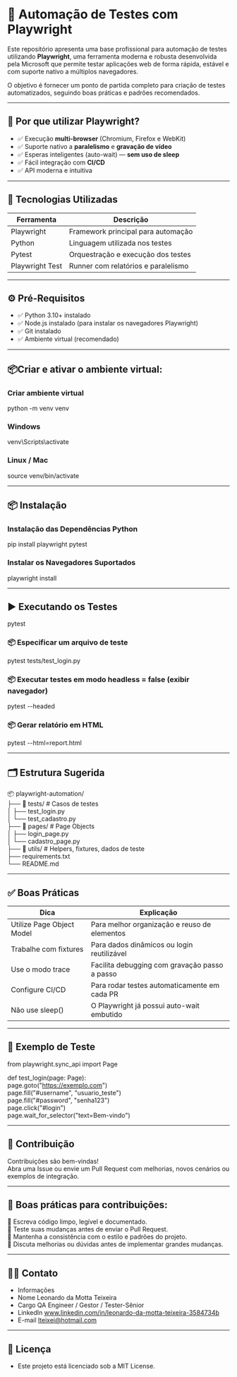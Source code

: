 # 🎯 Automação de Testes com Playwright

Este repositório apresenta uma base profissional para automação de testes utilizando **Playwright**, uma ferramenta moderna e robusta desenvolvida pela Microsoft que permite testar aplicações web de forma rápida, estável e com suporte nativo a múltiplos navegadores.

O objetivo é fornecer um ponto de partida completo para criação de testes automatizados, seguindo boas práticas e padrões recomendados.

---

## 🚀 Por que utilizar Playwright?

- ✅ Execução **multi-browser** (Chromium, Firefox e WebKit)  
- ✅ Suporte nativo a **paralelismo** e **gravação de vídeo**  
- ✅ Esperas inteligentes (auto-wait) — **sem uso de sleep**  
- ✅ Fácil integração com **CI/CD**  
- ✅ API moderna e intuitiva  

---

## 🧰 Tecnologias Utilizadas

| Ferramenta       | Descrição                              |
|------------------|-----------------------------------------|
| Playwright       | Framework principal para automação      |
| Python           | Linguagem utilizada nos testes          |
| Pytest           | Orquestração e execução dos testes      |
| Playwright Test  | Runner com relatórios e paralelismo     |

---

## ⚙️ Pré-Requisitos

- ✅ Python 3.10+ instalado  
- ✅ Node.js instalado (para instalar os navegadores Playwright)  
- ✅ Git instalado  
- ✅ Ambiente virtual (recomendado)

---

## 📦Criar e ativar o ambiente virtual:  
### Criar ambiente virtual
python -m venv venv

### Windows
venv\Scripts\activate

### Linux / Mac
source venv/bin/activate

---

## 📦 Instalação  
### Instalação das Dependências Python 
pip install playwright pytest  

### Instalar os Navegadores Suportados 
playwright install  

---

## ▶️ Executando os Testes 
pytest  

### 📦 Especificar um arquivo de teste 
pytest tests/test_login.py  

### 📦 Executar testes em modo headless = false (exibir navegador) 
pytest --headed  

### 📦 Gerar relatório em HTML 
pytest --html=report.html  

---

## 🗂️ Estrutura Sugerida  

📦 playwright-automation/  
├── 📁 tests/                   # Casos de testes  
│   ├── test_login.py  
│   └── test_cadastro.py  
├── 📁 pages/                   # Page Objects  
│   ├── login_page.py  
│   └── cadastro_page.py  
├── 📁 utils/                   # Helpers, fixtures, dados de teste  
├── requirements.txt  
└── README.md  

---

## ✅ Boas Práticas  

| Dica                           | Explicação                                     |
|--------------------------------|------------------------------------------------|
| Utilize Page Object Model      | Para melhor organização e reuso de elementos   |
| Trabalhe com fixtures          | Para dados dinâmicos ou login reutilizável     |
| Use o modo trace               | Facilita debugging com gravação passo a passo  |
| Configure CI/CD                | Para rodar testes automaticamente em cada PR   |
| Não use sleep()                | O Playwright já possui auto-wait embutido      |

---

## 🔎 Exemplo de Teste

from playwright.sync_api import Page  
  
def test_login(page: Page):  
    page.goto("https://exemplo.com")  
    page.fill("#username", "usuario_teste")  
    page.fill("#password", "senha123")  
    page.click("#login")  
    page.wait_for_selector("text=Bem-vindo")  

---

## 🤝 Contribuição

Contribuições são bem-vindas!  
Abra uma Issue ou envie um Pull Request com melhorias, novos cenários ou exemplos de integração.

---

## 🤝 Boas práticas para contribuições:  
📌 Escreva código limpo, legível e documentado.  
📌 Teste suas mudanças antes de enviar o Pull Request.  
📌 Mantenha a consistência com o estilo e padrões do projeto.  
📌 Discuta melhorias ou dúvidas antes de implementar grandes mudanças.

---

## 👩‍💻 Contato
- Informações	
- Nome	Leonardo da Motta Teixeira  
- Cargo	QA Engineer / Gestor / Tester-Sênior  
- LinkedIn	www.linkedin.com/in/leonardo-da-motta-teixeira-3584734b  
- E-mail	lteixei@hotmail.com  

---

## 📝 Licença

- Este projeto está licenciado sob a MIT License.
